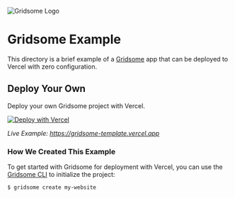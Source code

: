 ![Gridsome Logo](https://github.com/khulnasoft-lab/khulnasoft/blob/main/packages/frameworks/logos/gridsome.svg)

# Gridsome Example

This directory is a brief example of a [Gridsome](https://gridsome.org/) app that can be deployed to Vercel with zero configuration.

## Deploy Your Own

Deploy your own Gridsome project with Vercel.

[![Deploy with Vercel](https://vercel.com/button)](https://vercel.com/new/clone?repository-url=https://github.com/khulnasoft-lab/khulnasoft/tree/main/examples/gridsome&template=gridsome)

_Live Example: https://gridsome-template.vercel.app_

### How We Created This Example

To get started with Gridsome for deployment with Vercel, you can use the [Gridsome CLI](https://gridsome.org/docs/gridsome-cli/) to initialize the project:

```shell
$ gridsome create my-website
```
